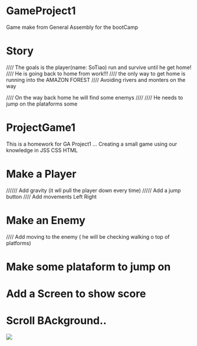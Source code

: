 # GameProject1
Game make from General Assembly for the bootCamp


# Story
////  The goals is the player(name: SoTiao) run and survive until he get home!
//// He is going back to home from work!!!
//// the only way to get home is running into the AMAZON FOREST
//// Avoiding rivers and monters on the way

////  On the way back home he will find some enemys 
//// 
//// He needs to jump on the plataforms some 


# ProjectGame1
This is a homework for GA Project1 ... Creating a small game using our knowledge in JSS CSS HTML

 #              Make a Player
////// Add gravity (it wll pull the player down every time)
/////  Add a jump button 
////   Add movements Left Right
#               Make an Enemy
////  Add moving to the enemy ( he will be checking walking o  top of platforms)
#               Make some plataform to jump on
#               Add a Screen to show score 
#               Scroll BAckground..

![](./IMGexamples/img1.jpg)